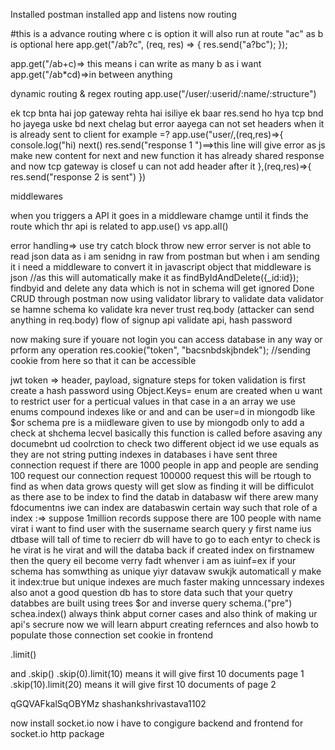 Installed postman installed app and listens now routing

#this is a advance routing where c is option it will also run at route "ac" as b is optional here
app.get("/ab?c", (req, res) => {
res.send("a?bc");
});

app.get("/ab+c)=> this means i can write as many b as i want
app.get("/ab\*cd)=>in between anything

dynamic routing & regex routing
app.use("/user/:userid/:name/:structure")

ek tcp bnta hai jop gateway rehta hai isiliye ek baar res.send ho hya tcp bnd ho jayega uske bd next chelag but error aayega can not set headers when it is already sent to client for example =?
app.use("user/,(req,res)=>{
console.log("hi)
next()
res.send("response 1 ")==>this line will give error as js make new content for next and new function it has already shared response and now tcp gateway is closef u can not add header after it
},(req,res)=>{
res.send("response 2 is sent")
})

middlewares

when you triggers a API it goes in a middleware chamge until it finds the route which thr api is related to
app.use() vs app.all()

error handling=> use try catch block
throw new error
server is not able to read json data as i am senidng in raw from postman but when i am sending it i need a middleware to convert it in javascript object
that middleware is json
//as this will automatically make it as findByIdAndDelete({\_id:id}); findbyid and delete
any data which is not in schema will get ignored
Done CRUD through postman
now using validator library to validate data
validator se hamne schema ko validate kra
never trust req.body (attacker can send anything in req.body)
flow of signup api
validate api, hash password

now making sure if youare not login you can access database in any way or prform any operation
res.cookie("token", "bacsnbdskjbndek"); //sending cookie from here so that it can be accessible

jwt token => header, payload, signature
steps for token validation is first create a hash password using
Object.Keys=
enum are created when u want to restrict user for a perticual values
in that case in a an array we use enums
compound indexes like or and and can be user=d in miongodb
like $or
schema pre is a miidleware given to use by miongodb only to add a check at shchema lecvel basically this function is called before asaving any documebnt ud coolrction
to check two different object id we use equals as they are not string
putting indexes in databases i have sent three connection request if there are 1000 people in app and people are sending 100 request our connection request 100000 request this will be rtough to find as when data grows questy will get slow as finding it will be difficulot as there ase to be index to find the datab in databasw wif there arew many fdocumentns
iwe can index are databaswin certain way such that role of a index :=>
suppose 1million records suppose there are 100 people with name virat i want to find user with the susername search query y first name ius dtbase will tall of time to recierr db will have to go to each entyr to check is he virat is he virat and will the databa back
if created index on firstnamew then the query eil become verry fadt whenver i am as iuinf=ex
if your schema has somwthing as unique yiyr datavaw swukjk automaticall y make it index:true
but unique indexes are much faster
making unncessary indexes also anot a good question db has to store data such that your quetry 
databbes are built using trees
$or and inverse query
schema.("pre")
schea.index()
always think abput corner cases and also think of making ur api's secrure now we will learn abpurt creating refernces and also howb to populate those connection
set cookie in frontend

.limit()

and .skip()
.skip(0).limit(10) means it will give first 10 documents page 1
.skip(10).limit(20) means it will give first 10 documents of page 2

qGQVAFkalSqOBYMz
shashankshrivastava1102

now install socket.io
now i have to congigure backend and frontend for socket.io
http package
